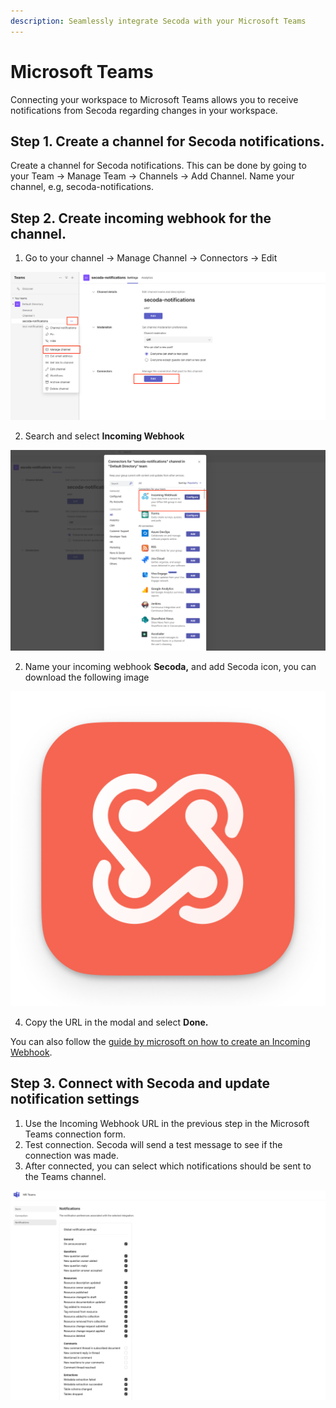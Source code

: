 ```yaml
---
description: Seamlessly integrate Secoda with your Microsoft Teams
---
```


# Microsoft Teams

Connecting your workspace to Microsoft Teams allows you to receive notifications from Secoda regarding changes in your workspace.&#x20;

## Step 1. Create a channel for Secoda notifications.

Create a channel for Secoda notifications. This can be done by going to your Team -> Manage Team -> Channels -> Add Channel. Name your channel, e.g, secoda-notifications.&#x20;

## Step 2. Create incoming webhook for the channel.

1. Go to your channel -> Manage Channel -> Connectors -> Edit

![](<../../.gitbook/assets/image (15).png>)

2. Search and select **Incoming Webhook**

![](<../../.gitbook/assets/image (18).png>)

2. Name your incoming webhook **Secoda,** and add Secoda icon, you can download the following image

![](<../../.gitbook/assets/secoda-app-icon.png>)

4. Copy the URL in the modal and select **Done.**

You can also follow the [guide by microsoft on how to create an Incoming Webhook](https://learn.microsoft.com/en-us/microsoftteams/platform/webhooks-and-connectors/how-to/add-incoming-webhook).

## Step 3. Connect with Secoda and update notification settings

1. Use the Incoming Webhook URL in the previous step in the Microsoft Teams connection form.
2. Test connection. Secoda will send a test message to see if the connection was made.
3. After connected, you can select which notifications should be sent to the Teams channel.

![](<../../.gitbook/assets/image (17).png>)
